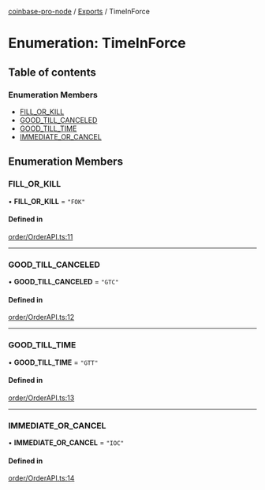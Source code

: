[coinbase-pro-node](../README.md) / [Exports](../modules.md) / TimeInForce

# Enumeration: TimeInForce

## Table of contents

### Enumeration Members

- [FILL_OR_KILL](TimeInForce.md#fill_or_kill)
- [GOOD_TILL_CANCELED](TimeInForce.md#good_till_canceled)
- [GOOD_TILL_TIME](TimeInForce.md#good_till_time)
- [IMMEDIATE_OR_CANCEL](TimeInForce.md#immediate_or_cancel)

## Enumeration Members

### FILL_OR_KILL

• **FILL_OR_KILL** = `"FOK"`

#### Defined in

[order/OrderAPI.ts:11](https://github.com/bennycode/coinbase-pro-node/blob/dacd532/src/order/OrderAPI.ts#L11)

---

### GOOD_TILL_CANCELED

• **GOOD_TILL_CANCELED** = `"GTC"`

#### Defined in

[order/OrderAPI.ts:12](https://github.com/bennycode/coinbase-pro-node/blob/dacd532/src/order/OrderAPI.ts#L12)

---

### GOOD_TILL_TIME

• **GOOD_TILL_TIME** = `"GTT"`

#### Defined in

[order/OrderAPI.ts:13](https://github.com/bennycode/coinbase-pro-node/blob/dacd532/src/order/OrderAPI.ts#L13)

---

### IMMEDIATE_OR_CANCEL

• **IMMEDIATE_OR_CANCEL** = `"IOC"`

#### Defined in

[order/OrderAPI.ts:14](https://github.com/bennycode/coinbase-pro-node/blob/dacd532/src/order/OrderAPI.ts#L14)
